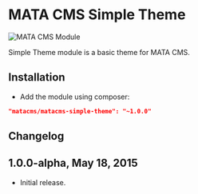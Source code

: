 MATA CMS Simple Theme
==========================================

![MATA CMS Module](https://s3-eu-west-1.amazonaws.com/qi-interactive/assets/mata-cms/gear-mata-logo%402x.png)


Simple Theme module is a basic theme for MATA CMS.


Installation
------------

- Add the module using composer: 

```json
"matacms/matacms-simple-theme": "~1.0.0"
```


Changelog
---------

## 1.0.0-alpha, May 18, 2015

- Initial release.
